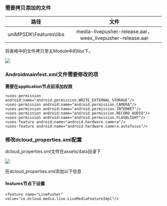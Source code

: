 ### 需要拷贝添加的文件

| 路径 | 文件 | 
| :-------: | :-------: |
| uniMPSDK\Features\libs | media-livepusher-release.aar，weex_livepusher-release.aar|

将表格中的文件拷贝至主Module中的libs下。

![](https://img.cdn.aliyun.dcloud.net.cn/nativedocs/nativeplugin/android_plugin_img_3_1.png)

### Androidmainfest.xml文件需要修改的项

**需要在application节点前添加权限**

~~~
<uses-permission android:name="android.permission.WRITE_EXTERNAL_STORAGE"/>
<uses-permission android:name="android.permission.CAMERA"/>
<uses-permission android:name="android.permission.INTERNET"/>
<uses-permission android:name="android.permission.RECORD_AUDIO"/>
<uses-permission android:name="android.permission.FLASHLIGHT"/>
<uses-feature android:name="android.hardware.camera"/>
<uses-feature android:name="android.hardware.camera.autofocus"/>
~~~

### 修改dcloud_properties.xml配置

dcloud_properties.xml文件在assets/data目录下 

![](https://img-cdn-qiniu.dcloud.net.cn/uploads/article/20200217/ac1dc92cb78eaf4ee9ede9b37d92aa5f.png)

在dcloud_properties.xml添加以下信息

#### features节点下设置

~~~
<feature name="LivePusher" value="io.dcloud.media.live.LiveMediaFeatureImpl"/>
~~~
